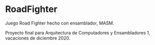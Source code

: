 # RoadFighter
Juego Road Fighter hecho con ensamblador, MASM.

Proyecto final para Arquitectura de Computadores y Ensambladores 1, vacaciones de diciembre 2020.
